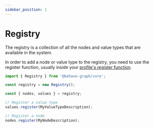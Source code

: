 ```yaml
---
sidebar_position: 1
---
```


# Registry

The registry is a collection of all the nodes and value types that are available in the system.

In order to add a node or value type to the registry, you need to use the register function, usually inside your [profile's register function](./profiles.md).


```ts
import { Registry } from '@behave-graph/core';

const registry = new Registry();

const { nodes, values } = registry;

// Register a value type
values.register(MyValueTypeDescription);

// Register a node
nodes.register(MyNodeDescription);
```